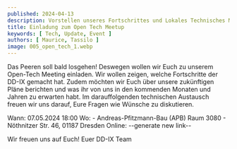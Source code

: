 ```yaml
---
published: 2024-04-13
description: Vorstellen unseres Fortschrittes und Lokales Technisches Meetup
title: Einladung zum Open Tech Meetup
keywords: [ Tech, Update, Event ]
authors: [ Maurice, Tassilo ]
image: 005_open_tech_1.webp
---
```


Das Peeren soll bald losgehen! Deswegen wollen wir Euch zu unserem Open-Tech Meeting einladen.
Wir wollen zeigen, welche Fortschritte der DD-IX gemacht hat. Zudem möchten wir Euch über unsere 
zukünftigen Pläne berichten und was ihr von uns in den kommenden Monaten und Jahren zu erwarten habt. 
Im darauffolgenden technischen Austausch freuen wir uns darauf, Eure Fragen wie Wünsche zu diskutieren.

Wann: 07.05.2024 18:00
Wo: 
    - Andreas-Pfitzmann-Bau (APB) Raum 3080
    - Nöthnitzer Str. 46, 01187 Dresden
Online: --generate new link--

Wir freuen uns auf Euch!
Euer DD-IX Team
